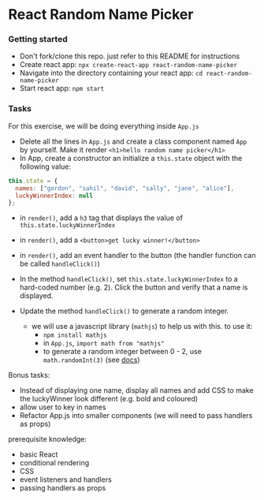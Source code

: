 # React Random Name Picker

### Getting started
- Don't fork/clone this repo. just refer to this README for instructions
- Create react app: `npx create-react-app react-random-name-picker`
- Navigate into the directory containing your react app: `cd react-random-name-picker`
- Start react app: `npm start`

### Tasks
For this exercise, we will be doing everything inside `App.js`
- Delete all the lines in `App.js` and create a class component named `App` by yourself. Make it render `<h1>hello random name picker</h1>`
- In App, create a constructor an initialize a `this.state` object with the following value:

```js
this.state = {
  names: ["gordon", "sahil", "david", "sally", "jane", "alice"],
  luckyWinnerIndex: null
};
```
- in `render()`, add a `h3` tag that displays the value of `this.state.luckyWinnerIndex`

- in `render()`, add a `<button>get lucky winner!</button>`

- in `render()`, add an event handler to the button (the handler function can be called `handleClick()`)

- In the method `handleClick()`, set `this.state.luckyWinnerIndex` to a hard-coded number (e.g. 2). Click the button and verify that a name is displayed.

- Update the method `handleClick()` to generate a random integer. 
  - we will use a javascript library (`mathjs`) to help us with this. to use it:
    - `npm install mathjs`
    - in `App.js`, `import math from "mathjs"`
    - to generate a random integer between 0 - 2, use `math.randomInt(3)` (see [docs](http://mathjs.org/docs/reference/functions/randomInt.html))


Bonus tasks:
- Instead of displaying one name, display all names and add CSS to make the luckyWinner look different (e.g. bold and coloured) 
- allow user to key in names
- Refactor App.js into smaller components (we will need to pass handlers as props)



prerequisite knowledge:
- basic React
- conditional rendering
- CSS
- event listeners and handlers
- passing handlers as props